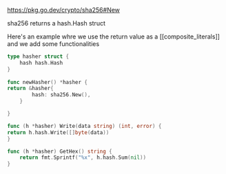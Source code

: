 https://pkg.go.dev/crypto/sha256#New

sha256 returns a hash.Hash struct

Here's an example whre we use the return value as a [[composite_literals]] and we add some functionalities
```go
type hasher struct {
	hash hash.Hash
}
  
func newHasher() *hasher {
return &hasher{
		hash: sha256.New(),
	}

}

func (h *hasher) Write(data string) (int, error) {
return h.hash.Write([]byte(data))
}

func (h *hasher) GetHex() string {
	return fmt.Sprintf("%x", h.hash.Sum(nil))
}
```